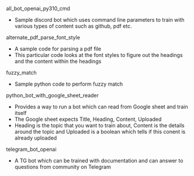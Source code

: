 all_bot_openai_py310_cmd
- Sample discord bot which uses command line parameters to train with various types of content such as github, pdf etc.

alternate_pdf_parse_font_style
- A sample code for parsing a pdf file
- This particular code looks at the font styles to figure out the headings and the content within the headings

fuzzy_match
- Sample python code to perform fuzzy match

python_bot_with_google_sheet_reader
- Provides a way to run a bot which can read from Google sheet and train itself
- The Google sheet expects Title, Heading, Content, Uploaded
- Heading is the topic that you want to train about, Content is the details around the topic and Uploaded is a boolean which tells if this conent is already uploaded

telegram_bot_openai
- A TG bot which can be trained with documentation and can answer to questions from community on Telegram
